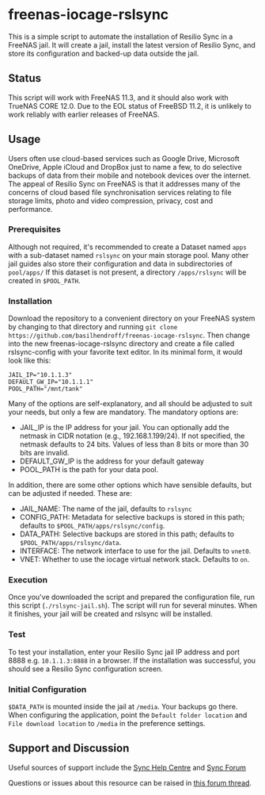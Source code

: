 # freenas-iocage-rslsync
This is a simple script to automate the installation of Resilio Sync in a FreeNAS jail. It will create a jail, install the latest version of Resilio Sync, and store its configuration and backed-up data outside the jail.  

## Status
This script will work with FreeNAS 11.3, and it should also work with TrueNAS CORE 12.0. Due to the EOL status of FreeBSD 11.2, it is unlikely to work reliably with earlier releases of FreeNAS.

## Usage
Users often use cloud-based services such as Google Drive, Microsoft OneDrive, Apple iCloud and DropBox just to name a few, to do selective backups of data from their mobile and notebook devices over the internet. The appeal of Resilio Sync on FreeNAS is that it addresses many of the concerns of cloud based file synchronisation services relating to file storage limits, photo and video compression, privacy, cost and performance.

### Prerequisites

Although not required, it's recommended to create a Dataset named `apps` with a sub-dataset named `rslsync` on your main storage pool.  Many other jail guides also store their configuration and data in subdirectories of `pool/apps/` If this dataset is not present, a directory `/apps/rslsync` will be created in `$POOL_PATH`.

### Installation

Download the repository to a convenient directory on your FreeNAS system by changing to that directory and running `git clone https://github.com/basilhendroff/freenas-iocage-rslsync`. Then change into the new freenas-iocage-rslsync directory and create a file called rslsync-config with your favorite text editor. In its minimal form, it would look like this:

```
JAIL_IP="10.1.1.3"
DEFAULT_GW_IP="10.1.1.1"
POOL_PATH="/mnt/tank"
```

Many of the options are self-explanatory, and all should be adjusted to suit your needs, but only a few are mandatory. The mandatory options are:

- JAIL_IP is the IP address for your jail. You can optionally add the netmask in CIDR notation (e.g., 192.168.1.199/24). If not specified, the netmask defaults to 24 bits. Values of less than 8 bits or more than 30 bits are invalid.
- DEFAULT_GW_IP is the address for your default gateway
- POOL_PATH is the path for your data pool.

In addition, there are some other options which have sensible defaults, but can be adjusted if needed. These are:

- JAIL_NAME: The name of the jail, defaults to `rslsync`
- CONFIG_PATH: Metadata for selective backups is stored in this path; defaults to `$POOL_PATH/apps/rslsync/config`.
- DATA_PATH: Selective backups are stored in this path; defaults to `$POOL_PATH/apps/rslsync/data`.
- INTERFACE: The network interface to use for the jail. Defaults to `vnet0`.
- VNET: Whether to use the iocage virtual network stack. Defaults to `on`.

### Execution

Once you've downloaded the script and prepared the configuration file, run this script (`./rslsync-jail.sh`). The script will run for several minutes. When it finishes, your jail will be created and rslsync will be installed.

### Test

To test your installation, enter your Resilio Sync jail IP address and port 8888 e.g. `10.1.1.3:8888` in a browser. If the installation was successful, you should see a Resilio Sync configuration screen.

### Initial Configuration

`$DATA_PATH` is mounted inside the jail at `/media`. Your backups go there. When configuring the application, point the `Default folder location` and `File download location` to `/media` in the preference settings.

## Support and Discussion

Useful sources of support include the [Sync Help Centre](https://help.resilio.com/hc/en-us/categories/200140177-Get-started-with-Sync) and [Sync Forum](https://forum.resilio.com/)

Questions or issues about this resource can be raised in [this forum thread](https://www.ixsystems.com/community/threads/scripted-resilio-sync-installation.86766/).  


